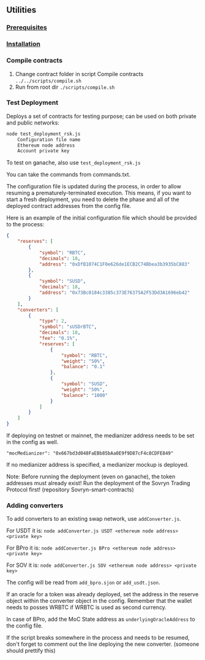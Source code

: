 
## Utilities

### [Prerequisites](../../README.md#prerequisites)

### [Installation](../../README.md#installation)

### Compile contracts
1. Change contract folder in script Compile contracts `../../scripts/compile.sh`
2. Run from root dir `./scripts/compile.sh`

### Test Deployment

Deploys a set of contracts for testing purpose; can be used on both private and public networks:
```bash
node test_deployment_rsk.js
    Configuration file name
    Ethereum node address
    Account private key
```

To test on ganache, also use ```test_deployment_rsk.js``` 

You can take the commands from commands.txt.

The configuration file is updated during the process, in order to allow resuming a prematurely-terminated execution. This means, if you want to start a fresh deployment, you need to delete the phase and all of the deployed contract addresses from the config file.

Here is an example of the initial configuration file which should be provided to the process:
```json
{
    "reserves": [
        {
            "symbol": "RBTC",
            "decimals": 18,
            "address": "0xDfB1074C1F0e626de1ECB2C74Bbea3b3935bC883"
        },
        {
            "symbol": "SUSD",
            "decimals": 18,
            "address": "0x73Bc0184c3385c373E76375A2F53Dd3A1696eb42"
        }
    ],
    "converters": [
        {
            "type": 2,
            "symbol": "sUSDrBTC",
            "decimals": 18,
            "fee": "0.1%",
            "reserves": [
                {
                    "symbol": "RBTC",
                    "weight": "50%",
                    "balance": "0.1"
                },
                {
                    "symbol": "SUSD",
                    "weight": "50%",
                    "balance": "1000"
                }
            ]
        }
    ]
}

```

If deploying on testnet or mainnet, the medianizer address needs to be set in the config as well.

```
"mocMedianizer": "0x667bd3d048FaEBb85bAa0E9f9D87cF4c8CDFE849"
```
If no medianizer address is specified, a medianizer mockup is deployed.

Note: Before running the deployment (even on ganache), the token addresses must already exist! Run the deployment of the Sovryn Trading Protocol first! (repository Sovryn-smart-contracts)

### Adding converters

To add converters to an existing swap network, use ```addConverter.js```.

For USDT it is: ```node addConverter.js USDT <ethereum node address> <private key>```

For BPro it is: ```node addConverter.js BPro <ethereum node address> <private key>```

For SOV it is: ```node addConverter.js SOV <ethereum node address> <private key>```

The config will be read from ```add_bpro.sjon``` or ```add_usdt.json```.

If an oracle for a token was already deployed, set the address in the reserve object within the converter object in the config. Remember that the wallet needs to posses WRBTC if WRBTC is used as second currency.

In case of BPro, add the MoC State address as  ```underlyingOracleAddress``` to the config file.

If the script breaks somewhere in the process and needs to be resumed, don't forget to comment out the line deploying the new converter. (someone should prettify this)